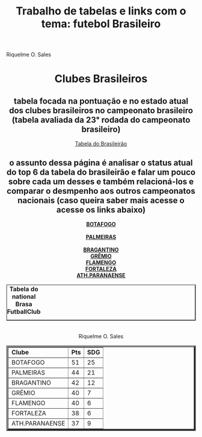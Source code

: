 <!DOCTYPE html> 
 <html lang="en"> 
 <head> 
     <meta charset="UTF-8"> 
     <meta http-equiv="X-UA-Compatible" content="IE=edge"> 
     <meta name="viewport" content="width=device-width, initial-scale=1.0"> 
     <title>Índice</title> 
 </head> 
 <body> 
 <header><h1>Trabalho de tabelas e links com o tema: futebol  Brasileiro</h1></header> 
     <nav><a href="README.md"></a></nav> 
 <footer> Riquelme O. Sales</footer> 
 </body> 
 </html>
<!DOCTYPE html> 
 <html lang="pt-br"> 
 <head> 
     <meta charset="UTF-8"> 
     <meta name="viewport" content="width=device-width, initial-scale=1.0"> 
     <title>FUTEBOL BRASILEIRO</title> 
 </head> 
 <body> 
     <header> 
         <h1>Clubes Brasileiros</h1> 
         <h2>tabela focada na pontuação e no estado atual dos clubes brasileiros no campeonato brasileiro (tabela avaliada da 23° rodada do campeonato brasileiro) </h2> 
         <nav><a href="tabela.html">Tabela do Brasileirão</a> 
         <h2>o assunto dessa página é analisar o status atual do top 6 da tabela do brasileirão e falar um pouco sobre cada um desses e também relacioná-los e comparar o desmpenho aos outros campeonatos nacionais (caso queira saber mais acesse o acesse os links abaixo) </h2> 
         <nav><a href="botafogo.html"><strong>BOTAFOGO</strong></a></nav>
<br
         <nav><a href="palmeiras.html"><strong>PALMEIRAS</strong></a></nav>
<br
         <nav><a href="bragantino.html"><strong>BRAGANTINO</strong></a></nav> 
<br
         <nav><a href="grêmio.html"><strong>GRÊMIO</strong></a></nav>
<br 
         <nav><a href="flamengo.html"><strong>FLAMENGO</strong></a></nav> 
<br
         <nav><a href="fortaleza.html"><strong>FORTALEZA</strong></a></nav> 
<br
         <nav><a href="athparanaense.html"><strong>ATH.PARANAENSE</strong></a></nav>  
 </body> 
 </html>
<!DOCTYPE html> 
 <html lang="pt-br"> 
 <head> 
     <meta charset="UTF-8"> 
     <metameta http-equiv="X-UA-Compatible" content="IE=edge"> 
     <meta name="viewport" content="width=device-width, initial-scale=1.0"> 
     <title>TABELINHA</title> 
 </head> 
 <body></body> 
 <table border="2"> 
     <caption> 
        <strong> 
Tabela do national Brasa FutballClub 
        </strong> 
     </caption> 
     <table border="5"> 
<br
     <tr> 
         <td><strong>Clube</strong></td> 
         <td><strong>Pts</strong></td> 
         <td><strong>SDG</strong></td> 
     </tr> 
     <tr> 
         <td>BOTAFOGO</td> 
         <td>51</td>  
         <td>25</td> 
     </tr> 
     <tr> 
         <td>PALMEIRAS</td> 
         <td>44</td> 
         <td>21</td> 
     </tr> 
     <tr> 
          <td>BRAGANTINO</td> 
         <td>42</td> 
         <td>12</td> 
     </tr> 
     <tr> 
          <td>GRÊMIO</td> 
         <td>40</td> 
         <td>7</td> 
     </tr> 
     <tr> 
          <td>FLAMENGO</td> 
         <td>40</td> 
         <td>6</td> 
     </tr> 
     <tr> 
          <td>FORTALEZA</td> 
         <td>38</td> 
         <td>6</td> 
     </tr> 
     <tr> 
          <td>ATH.PARANAENSE</td> 
         <td>37</td> 
         <td>9</td> 
     </tr> 
     <footer> Riquelme O. Sales </footer> 
 </table> 
 </body> 
 </html>
